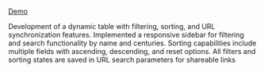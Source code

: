 [Demo](https://incandescent-dolphin-484aca.netlify.app/)

Development of a dynamic table with filtering, sorting, and URL synchronization features. Implemented a responsive sidebar for filtering and search functionality by name and centuries. Sorting capabilities include multiple fields with ascending, descending, and reset options. All filters and sorting states are saved in URL search parameters for shareable links

